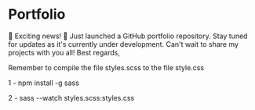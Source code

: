 # Portfolio
🌟 Exciting news! 🚀 Just launched a GitHub portfolio repository. Stay tuned for updates as it's currently under development. Can't wait to share my projects with you all!  Best regards,


Remember to compile the file styles.scss to the file style.css

1 - npm install -g sass

2 - sass --watch styles.scss:styles.css

